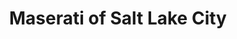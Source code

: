 ---
title: "Maserati of Salt Lake City"
url: /salt-lake-city/maserati-of-salt-lake-city/
shop: Autohaus
---